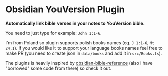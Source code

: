 # Obsidian YouVersion Plugin

**Automatically link bible verses in your notes to YouVersion bible.**

You need to just type for example: `John 1:1-6`.

I'm from Poland so plugin supports polish books names (eq. `J 1:1-6`, `Mt 24,1`). If you would like it to support your language books names feel free to make PR (you need to create json in `data/books` and add it in `src/Books.ts`).

The plugins is heavily inspired by [obsidian-bible-reference](https://github.com/tim-hub/obsidian-bible-reference) (also i have "borrowed" some code from there) so check it out.
